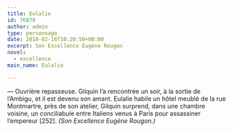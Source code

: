 ```yaml
---
title: Eulalie
id: 76879
author: admin
type: personnage
date: 2010-02-16T10:20:50+00:00
excerpt: Son Excellence Eugène Rougon
novel:
  - excellence
main_name: Eulalie

---
```

— Ouvrière repasseuse. Gilquin l&rsquo;a rencontrée un soir, à la sortie de l&rsquo;Ambigu, et il est devenu son amant. Eulalie habile un hôtel meublé de la rue Montmartre, près de son atelier, Gilquin surprend, dans une chambre voisine, un conciliabule entre Italiens venus à Paris pour assassiner l&rsquo;empereur [252]. _(Son Excellence Eugène Rougon.)_